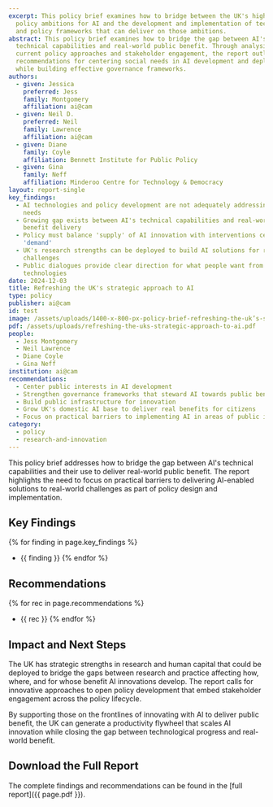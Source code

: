 ```yaml
---
excerpt: This policy brief examines how to bridge between the UK's high-level
  policy ambitions for AI and the development and implementation of technologies
  and policy frameworks that can deliver on those ambitions.
abstract: This policy brief examines how to bridge the gap between AI's
  technical capabilities and real-world public benefit. Through analysis of
  current policy approaches and stakeholder engagement, the report outlines
  recommendations for centering social needs in AI development and deployment
  while building effective governance frameworks.
authors:
  - given: Jessica
    preferred: Jess
    family: Montgomery
    affiliation: ai@cam
  - given: Neil D.
    preferred: Neil
    family: Lawrence
    affiliation: ai@cam
  - given: Diane
    family: Coyle
    affiliation: Bennett Institute for Public Policy
  - given: Gina
    family: Neff
    affiliation: Minderoo Centre for Technology & Democracy
layout: report-single
key_findings:
  - AI technologies and policy development are not adequately addressing social
    needs
  - Growing gap exists between AI's technical capabilities and real-world
    benefit delivery
  - Policy must balance 'supply' of AI innovation with interventions centered on
    'demand'
  - UK's research strengths can be deployed to build AI solutions for real-world
    challenges
  - Public dialogues provide clear direction for what people want from AI
    technologies
date: 2024-12-03
title: Refreshing the UK's strategic approach to AI
type: policy
publisher: ai@cam
id: test
image: /assets/uploads/1400-x-800-px-policy-brief-refreshing-the-uk’s-strategic-approach-to-ai-3-.png
pdf: /assets/uploads/refreshing-the-uks-strategic-approach-to-ai.pdf
people:
  - Jess Montgomery
  - Neil Lawrence
  - Diane Coyle
  - Gina Neff
institution: ai@cam
recommendations:
  - Center public interests in AI development
  - Strengthen governance frameworks that steward AI towards public benefit
  - Build public infrastructure for innovation
  - Grow UK's domestic AI base to deliver real benefits for citizens
  - Focus on practical barriers to implementing AI in areas of public interest
category:
  - policy
  - research-and-innovation
---
```


This policy brief addresses how to bridge the gap between AI's technical capabilities and their use to deliver real-world public benefit. The report highlights the need to focus on practical barriers to delivering AI-enabled solutions to real-world challenges as part of policy design and implementation.

## Key Findings

{% for finding in page.key_findings %}
- {{ finding }}
{% endfor %}

## Recommendations

{% for rec in page.recommendations %}
- {{ rec }}
{% endfor %}

## Impact and Next Steps

The UK has strategic strengths in research and human capital that could be deployed to bridge the gaps between research and practice affecting how, where, and for whose benefit AI innovations develop. The report calls for innovative approaches to open policy development that embed stakeholder engagement across the policy lifecycle.

By supporting those on the frontlines of innovating with AI to deliver public benefit, the UK can generate a productivity flywheel that scales AI innovation while closing the gap between technological progress and real-world benefit.

## Download the Full Report

The complete findings and recommendations can be found in the [full report]({{ page.pdf }}). 